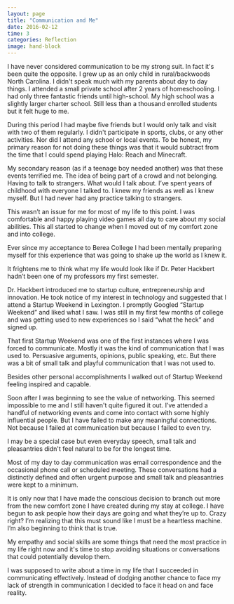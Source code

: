 ```yaml
---
layout: page
title: "Communication and Me"
date: 2016-02-12
time: 3
categories: Reflection
image: hand-block 
---
```


I have never considered communication to be my strong suit. In fact it's been quite the opposite. I grew up as an only child in rural/backwoods North Carolina. I didn't speak much with my parents about day to day things. I attended a small private school after 2 years of homeschooling. I had only three fantastic friends until high-school. My high school was a slightly larger charter school. Still less than a thousand enrolled students but it felt huge to me. 

During this period I had maybe five friends but I would only talk and visit with two of them regularly. I didn't participate in sports, clubs, or any other activities. Nor did I attend any school or local events. To be honest, my primary reason for not doing these things was that it would subtract from the time that I could spend playing Halo: Reach and Minecraft. 

My secondary reason (as if a teenage boy needed another) was that these events terrified me. The idea of being part of a crowd and not belonging. Having to talk to strangers. What would I talk about. I’ve spent years of childhood with everyone I talked to. I knew my friends as well as I knew myself. But I had never had any practice talking to strangers.

This wasn’t an issue for me for most of my life to this point. I was comfortable and happy playing video games all day to care about my social abilities. This all started to change when I moved out of my comfort zone and into college.

Ever since my acceptance to Berea College I had been mentally preparing myself for this experience that was going to shake up the world as I knew it. 

It frightens me to think what my life would look like if Dr. Peter Hackbert hadn’t been one of my professors my first semester.

Dr. Hackbert introduced me to startup culture, entrepreneurship and innovation. He took notice of my interest in technology and suggested that I attend a Startup Weekend in Lexington. I promptly Googled “Startup Weekend” and liked what I saw. I was still in my first few months of college and was getting used to new experiences so I said “what the heck” and signed up.

That first Startup Weekend was one of the first instances where I was forced to communicate. Mostly it was the kind of communication that I was used to. Persuasive arguments, opinions, public speaking, etc. But there was a bit of small talk and playful communication that I was not used to. 

Besides other personal accomplishments I walked out of Startup Weekend feeling inspired and capable. 

Soon after I was beginning to see the value of networking. This seemed impossible to me and I still haven't quite figured it out. I’ve attended a handful of networking events and come into contact with some highly influential people. But I have failed to make any meaningful connections. Not because I failed at communication but because I failed to even try. 

I may be a special case but even everyday speech, small talk and pleasantries didn't feel natural to be for the longest time.

Most of my day to day communication was email correspondence and the occasional phone call or scheduled meeting. These conversations had a distinctly defined and often urgent purpose and small talk and pleasantries were kept to a minimum. 

It is only now that I have made the conscious decision to branch out more from the new comfort zone I have created during my stay at college. I have begun to ask people how their days are going and what they’re up to. Crazy right? I’m realizing that this must sound like I must be a heartless machine. I’m also beginning to think that is true. 

My empathy and social skills are some things that need the most practice in my life right now and it's time to stop avoiding situations or conversations that could potentially develop them. 

I was supposed to write about a time in my life that I succeeded in communicating effectively. Instead of dodging another chance to face my lack of strength in communication I decided to face it head on and face reality. 


